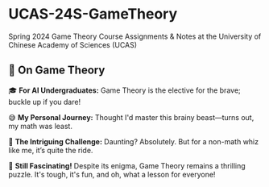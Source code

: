 # UCAS-24S-GameTheory
Spring 2024 Game Theory Course Assignments &amp; Notes at the University of Chinese Academy of Sciences (UCAS)

## 🤔 On Game Theory

🎓 **For AI Undergraduates:** Game Theory is the elective for the brave; buckle up if you dare!

😅 **My Personal Journey:** Thought I'd master this brainy beast—turns out, my math was least.

🎇 **The Intriguing Challenge:** Daunting? Absolutely. But for a non-math whiz like me, it’s quite the ride.

🌟 **Still Fascinating!** Despite its enigma, Game Theory remains a thrilling puzzle. It's tough, it's fun, and oh, what a lesson for everyone!
